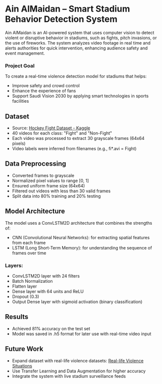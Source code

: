 # Ain AlMaidan – Smart Stadium Behavior Detection System

Ain AlMaidan is an AI-powered system that uses computer vision to detect violent or disruptive behavior in stadiums, such as fights, pitch invasions, or the use of fireworks. The system analyzes video footage in real time and alerts authorities for quick intervention, enhancing audience safety and event management.

### Project Goal
To create a real-time violence detection model for stadiums that helps:
- Improve safety and crowd control
- Enhance the experience of fans
- Support Saudi Vision 2030 by applying smart technologies in sports facilities

## Dataset
- Source: [Hockey Fight Dataset - Kaggle](https://www.kaggle.com/datasets/laertelag/hockey-fights)
- 40 videos for each class: "Fight" and "Non-Fight"
- Each video was processed to extract 30 grayscale frames (64x64 pixels)
- Video labels were inferred from filenames (e.g., fi*.avi = Fight)

## Data Preprocessing
- Converted frames to grayscale
- Normalized pixel values to range [0, 1]
- Ensured uniform frame size (64x64)
- Filtered out videos with less than 30 valid frames
- Split data into 80% training and 20% testing

## Model Architecture
The model uses a ConvLSTM2D architecture that combines the strengths of:
- CNN (Convolutional Neural Networks): for extracting spatial features from each frame
- LSTM (Long Short-Term Memory): for understanding the sequence of frames over time

### Layers:
- ConvLSTM2D layer with 24 filters
- Batch Normalization
- Flatten layer
- Dense layer with 64 units and ReLU
- Dropout (0.3)
- Output Dense layer with sigmoid activation (binary classification)

## Results
- Achieved 81% accuracy on the test set
- Model was saved in .h5 format for later use with real-time video input

## Future Work
- Expand dataset with real-life violence datasets: [Real-life Violence Situations](https://www.kaggle.com/datasets/mohamedmustafa/real-life-violence-situations-dataset)
- Use Transfer Learning and Data Augmentation for higher accuracy
- Integrate the system with live stadium surveillance feeds
